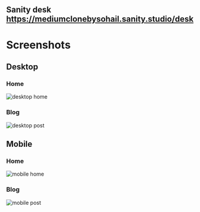 ## Sanity desk https://mediumclonebysohail.sanity.studio/desk

# Screenshots

## Desktop

### Home

![desktop home](public/assets/screenshots/d-home.png)

### Blog

![desktop post](public/assets/screenshots/d-post.png)

## Mobile

### Home

![mobile home](public/assets/screenshots/m-home.png)

### Blog

![mobile post](public/assets/screenshots/m-post.png)
